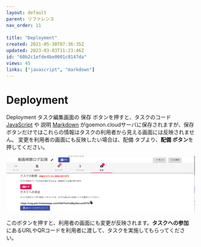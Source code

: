 ```yaml
---
layout: default
parent: リファレンス
nav_order: 11

title: "Deployment"
created: 2021-05-30T07:36:35Z
updated: 2023-03-03T11:23:46Z
id: "60b2c1efde4be0001c8147da"
views: 45
links: ["javascript", "markdown"]
---
```


# Deployment

Deployment
タスク編集画面の 保存 ボタンを押すと、タスクのコード [JavaScript](JavaScript.html) や 説明 [Markdown](Markdown.html) がgoemon.cloudサーバに保存されますが、保存ボタンだけではこれらの情報はタスクの利用者から見える画面には反映されません。
変更を利用者の画面にも反映したい場合は、配備 タブより、**配備 ボタン**を押してください。

![](/images/60b471eccd21ea00223810a4.png)

このボタンを押すと、利用者の画面にも変更が反映されます。**タスクへの参加** にあるURLやQRコードを利用者に渡して、タスクを実施してもらってください。

